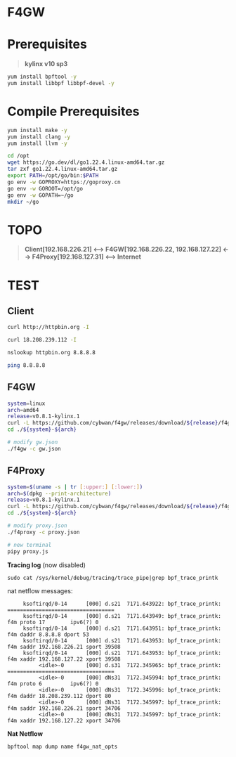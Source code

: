 # F4GW

# Prerequisites

> **kylinx v10 sp3**

```bash
yum install bpftool -y
yum install libbpf libbpf-devel -y
```

# Compile Prerequisites

```bash
yum install make -y
yum install clang -y
yum install llvm -y

cd /opt
wget https://go.dev/dl/go1.22.4.linux-amd64.tar.gz
tar zxf go1.22.4.linux-amd64.tar.gz
export PATH=/opt/go/bin:$PATH
go env -w GOPROXY=https://goproxy.cn
go env -w GOROOT=/opt/go
go env -w GOPATH=~/go
mkdir ~/go
```

# TOPO

> **Client[192.168.226.21] <--> F4GW[192.168.226.22, 192.168.127.22] <--> F4Proxy[192.168.127.31] <--> Internet**

# TEST

## Client

```bash
curl http://httpbin.org -I

curl 18.208.239.112 -I

nslookup httpbin.org 8.8.8.8

ping 8.8.8.8
```

## F4GW

```bash
system=linux
arch=amd64
release=v0.8.1-kylinx.1
curl -L https://github.com/cybwan/f4gw/releases/download/${release}/f4gw-${release}-${system}-${arch}.tar.gz | tar -vxzf -
cd ./${system}-${arch}

# modify gw.json
./f4gw -c gw.json
```

## F4Proxy

```bash
system=$(uname -s | tr [:upper:] [:lower:])
arch=$(dpkg --print-architecture)
release=v0.8.1-kylinx.1
curl -L https://github.com/cybwan/f4gw/releases/download/${release}/f4gw-${release}-${system}-${arch}.tar.gz | tar -vxzf -
cd ./${system}-${arch}

# modify proxy.json
./f4proxy -c proxy.json

# new terminal
pipy proxy.js
```

**Tracing log** (now disabled)

```
sudo cat /sys/kernel/debug/tracing/trace_pipe|grep bpf_trace_printk
```

nat netflow messages:

```
     ksoftirqd/0-14      [000] d.s21  7171.643922: bpf_trace_printk: ==================================
     ksoftirqd/0-14      [000] d.s21  7171.643949: bpf_trace_printk: f4m proto 17        ipv6(?) 0
     ksoftirqd/0-14      [000] d.s21  7171.643951: bpf_trace_printk: f4m daddr 8.8.8.8 dport 53
     ksoftirqd/0-14      [000] d.s21  7171.643953: bpf_trace_printk: f4m saddr 192.168.226.21 sport 39508
     ksoftirqd/0-14      [000] d.s21  7171.643953: bpf_trace_printk: f4m xaddr 192.168.127.22 xport 39508
          <idle>-0       [000] d.s31  7172.345965: bpf_trace_printk: ==================================
          <idle>-0       [000] dNs31  7172.345994: bpf_trace_printk: f4m proto 6         ipv6(?) 0
          <idle>-0       [000] dNs31  7172.345996: bpf_trace_printk: f4m daddr 18.208.239.112 dport 80
          <idle>-0       [000] dNs31  7172.345997: bpf_trace_printk: f4m saddr 192.168.226.21 sport 34706
          <idle>-0       [000] dNs31  7172.345997: bpf_trace_printk: f4m xaddr 192.168.127.22 xport 34706
```

**Nat Netflow**

```bash
bpftool map dump name f4gw_nat_opts
```

